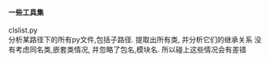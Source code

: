 #### 一些工具集

clslist.py	
	分析某路径下的所有py文件,包括子路径. 提取出所有类, 并分析它们的继承关系
	没有考虑同名类,嵌套类情况, 并忽略了包名,模块名. 所以碰上这些情况会有差错
	

